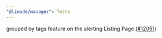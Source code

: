 ```yaml
---
"@linode/manager": Tests
---
```


grouped by tags feature on the alerting Listing Page ([#12051](https://github.com/linode/manager/pull/12051))
